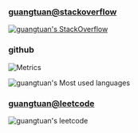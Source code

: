 ### [guangtuan@stackoverflow](https://stackoverflow.com/users/3789503/grantonzhuang)

[![guangtuan's StackOverflow](https://stackoverflow-badge.herokuapp.com/api/StackOverflowBadge/3789503)](https://stackoverflow.com/users/3789503/grantonzhuang)

### github

![Metrics](https://metrics.lecoq.io/guangtuan?template=classic&base=header%2C%20activity%2C%20community%2C%20repositories%2C%20metadata&base.indepth=false&base.hireable=false&config.timezone=Asia%2FShanghai)

![guangtuan's Most used languages](https://github-readme-stats.vercel.app/api/top-langs?username=guangtuan&show_icons=true&count_private=true&theme=gotham)

### [guangtuan@leetcode](https://leetcode.cn/u/granton/)

![guangtuan's leetcode](https://stats.justsong.cn/api/leetcode/?cn_username=granton&theme=dark)
